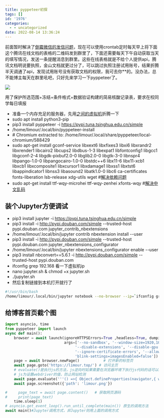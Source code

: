 ```yaml
---
title: pyppeteer初探
tags: []
id: '1976'
categories:
  - - uncategorized
date: 2022-08-14 13:36:24
---
```


前面暂时解决了[倒霉微信的发信问题](https://occdn.limour.top/2242.html)，现在可以使用crontab定时每天早上将下面这个腾讯在线文档的表格的二维码发到群里了，下面还需要每天下午自动获取当天的填写情况，发送一条提醒消息到群里。这些在线表格就是不给个人提供api，腾讯文档明说要执照，金山文档就更过分了，可以跳过执照注册试用账号，结果折腾半天调通了api，发现试用账号没有获取文档的权限，我可去你\*\*的。没办法，总不能博主每天在群里吼吧，只好先来学习一下pyppeteer了。

![](https://img.limour.top/archives_2023/2022/08/14/62f8ed229013a.webp)

用了保护所选范围+冻结+条件格式+数据验证构建的简易核酸记录表，要求在校同学每日填报

*   准备一个内存充足的服务器，先用[之间的虚拟机](https://occdn.limour.top/2244.html)折腾一下
*   sudo apt install python3-pip
*   pip3 install pyppeteer -i https://pypi.tuna.tsinghua.edu.cn/simple
*   /home/limour/.local/bin/pyppeteer-install
*   \# Chromium extracted to: /home/limour/.local/share/pyppeteer/local-chromium/588429
*   sudo apt-get install gconf-service libxext6 libxfixes3 libxi6 libxrandr2 libxrender1 libcairo2 libcups2 libdbus-1-3 libexpat1 libfontconfig1 libgcc1 libgconf-2-4 libgdk-pixbuf2.0-0 libglib2.0-0 libgtk-3-0 libnspr4 libpango-1.0-0 libpangocairo-1.0-0 libstdc++6 libx11-6 libx11-xcb1 libxcb1 libxcomposite1 libxcursor1 libxdamage1 libxss1 libxtst6 libappindicator1 libnss3 libasound2 libatk1.0-0 libc6 ca-certificates fonts-liberation lsb-release xdg-utils wget #[解决依赖问题](https://frederick-s.github.io/2020/04/11/puppeteer-error-loading-libx11-xcb.so.1-on-ubuntu/)
*   sudo apt-get install ttf-wqy-microhei ttf-wqy-zenhei xfonts-wqy #[解决中文乱码](https://blog.csdn.net/bluecom24/article/details/39994519)

## 装个Jupyter方便调试

*   pip3 install jupyter -i https://pypi.tuna.tsinghua.edu.cn/simple
*   pip3 install -i http://pypi.douban.com/simple --trusted-host pypi.douban.com jupyter\_contrib\_nbextensions
*   /home/limour/.local/bin/jupyter contrib nbextension install --user
*   pip3 install -i http://pypi.douban.com/simple --trusted-host pypi.douban.com jupyter\_nbextensions\_configurator
*   /home/limour/.local/bin/jupyter nbextensions\_configurator enable --user
*   pip3 install nbconvert==5.6.1 -i http://pypi.douban.com/simple --trusted-host pypi.douban.com
*   ifconfig grep 192.168 看一下虚拟机ip
*   nano jupyter.sh & chmod +x jupyter.sh
*   ./jupyter.sh
*   然后复制链接到本机打开就行了

```bash
#!/usr/bin/bash
/home/limour/.local/bin/jupyter notebook --no-browser --ip=`ifconfig grep 192.168 awk -F' ' '{print $2}'`
```

## 给博客首页截个图

```python
import asyncio, time
from pyppeteer import launch
async def main():
    browser = await launch(ignoreHTTPSErrors=True ,headless=True, dumpio=True, autoClose=False,
                           args=['--no-sandbox', '--window-size=1920,1080', '--disable-infobars',
                                '--disable-extensions', '--disable-gpu', '--disable-software-rasterizer',
                                '--ignore-certificate-errors', '--allow-running-insecure-content',
                                'blink-settings=imagesEnabled=false'])   # 进入无头模式
    page = await browser.newPage()           # 打开新的标签页
    await page.goto('https://limour.top/') # 访问主页
    # evaluate()是执行js的方法，js逆向时如果需要在浏览器环境下执行js代码的话可以利用这个方法
    # js为设置webdriver的值，防止网站检测
    await page.evaluate('''() =>{ Object.defineProperties(navigator,{ webdriver:{ get: () => false } }) }''')
    await page.screenshot({'path': 'limour.png'})

#     page_text = await page.content()   # 获取网页源码
#     print(page_text)
    time.sleep(1)
# asyncio.get_event_loop().run_until_complete(main()) 原生的调用方法
await main()#Jupyter调用方式，非Jupyter则用上面的调用方式
```